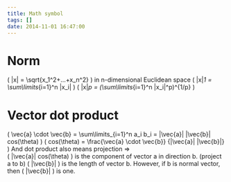 ```yaml
---
title: Math symbol
tags: []
date: 2014-11-01 16:47:00
---
```


# Norm
\(   \|x\| = \sqrt{x_1^2+...+x_n^2} \)  in n-dimensional Euclidean space 
\(   \|x\|_1 = \sum\limits_{i=1}^n |x_i| \) 
\(   \|x\|_p = (\sum\limits_{i=1}^n |x_i|^p)^{1/p} \) 

# Vector dot product
\(   \vec{a} \cdot \vec{b} = \sum\limits_{i=1}^n a_i b_i = \|\vec{a}\| \|\vec{b}\| cos(\theta) \) 
\(   cos(\theta) = \frac{\vec{a} \cdot \vec{b}} {\|\vec{a}\| \|\vec{b}\|} \) 
And dot product also means projection =>  
\(   \|\vec{a}\| cos(\theta) \)  is the component of vector a in direction b. (project a to b) 
  \(   \|\vec{b}\| \)  is the length of vector b. However, if b is normal vector, then  \(   \|\vec{b}\| \)  is one.